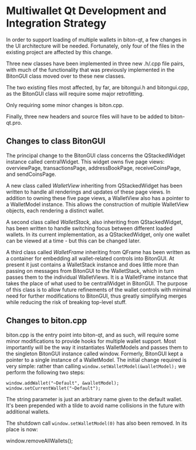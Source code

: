 Multiwallet Qt Development and Integration Strategy
===================================================

In order to support loading of multiple wallets in biton-qt, a few changes in the UI architecture will be needed.
Fortunately, only four of the files in the existing project are affected by this change.

Three new classes have been implemented in three new .h/.cpp file pairs, with much of the functionality that was previously
implemented in the BitonGUI class moved over to these new classes.

The two existing files most affected, by far, are bitongui.h and bitongui.cpp, as the BitonGUI class will require
some major retrofitting.

Only requiring some minor changes is biton.cpp.

Finally, three new headers and source files will have to be added to biton-qt.pro.

Changes to class BitonGUI
---------------------------
The principal change to the BitonGUI class concerns the QStackedWidget instance called centralWidget.
This widget owns five page views: overviewPage, transactionsPage, addressBookPage, receiveCoinsPage, and sendCoinsPage.

A new class called *WalletView* inheriting from QStackedWidget has been written to handle all renderings and updates of
these page views. In addition to owning these five page views, a WalletView also has a pointer to a WalletModel instance.
This allows the construction of multiple WalletView objects, each rendering a distinct wallet.

A second class called *WalletStack*, also inheriting from QStackedWidget, has been written to handle switching focus between
different loaded wallets. In its current implementation, as a QStackedWidget, only one wallet can be viewed at a time -
but this can be changed later.

A third class called *WalletFrame* inheriting from QFrame has been written as a container for embedding all wallet-related
controls into BitonGUI. At present it just contains a WalletStack instance and does little more than passing on messages
from BitonGUI to the WalletStack, which in turn passes them to the individual WalletViews. It is a WalletFrame instance
that takes the place of what used to be centralWidget in BitonGUI. The purpose of this class is to allow future
refinements of the wallet controls with minimal need for further modifications to BitonGUI, thus greatly simplifying
merges while reducing the risk of breaking top-level stuff.

Changes to biton.cpp
----------------------
biton.cpp is the entry point into biton-qt, and as such, will require some minor modifications to provide hooks for
multiple wallet support. Most importantly will be the way it instantiates WalletModels and passes them to the
singleton BitonGUI instance called window. Formerly, BitonGUI kept a pointer to a single instance of a WalletModel.
The initial change required is very simple: rather than calling `window.setWalletModel(&walletModel);` we perform the
following two steps:

	window.addWallet("~Default", &walletModel);
	window.setCurrentWallet("~Default");

The string parameter is just an arbitrary name given to the default wallet. It's been prepended with a tilde to avoid name collisions in the future with additional wallets.

The shutdown call `window.setWalletModel(0)` has also been removed. In its place is now:

window.removeAllWallets();
